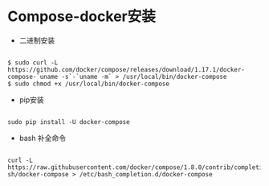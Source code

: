 # Compose-docker安装
* 二进制安装
<pre><code>
$ sudo curl -L https://github.com/docker/compose/releases/download/1.17.1/docker-compose-`uname -s`-`uname -m` > /usr/local/bin/docker-compose
$ sudo chmod +x /usr/local/bin/docker-compose
</code></pre>
* pip安装
<pre><code>
sudo pip install -U docker-compose
</code></pre>
* bash 补全命令
<pre><code>
curl -L https://raw.githubusercontent.com/docker/compose/1.8.0/contrib/completion/ba
sh/docker-compose > /etc/bash_completion.d/docker-compose
</code></pre>